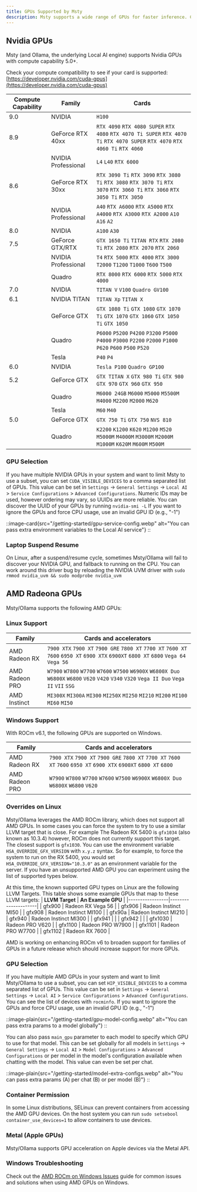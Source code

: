 ```yaml
---
title: GPUs Supported by Msty
description: Msty supports a wide range of GPUs for faster inference. Check if your GPU is supported by Msty.
---
```


## Nvidia GPUs

Msty (and Ollama, the underlying Local AI engine) supports Nvidia GPUs with compute capability 5.0+.

Check your compute compatibility to see if your card is supported:
[https://developer.nvidia.com/cuda-gpus](https://developer.nvidia.com/cuda-gpus)

| Compute Capability | Family              | Cards                                                                                                                         |
|--------------------|---------------------|-------------------------------------------------------------------------------------------------------------------------------|
| 9.0                | NVIDIA              | `H100`                                                                                                                        |
| 8.9                | GeForce RTX 40xx    | `RTX 4090` `RTX 4080 SUPER` `RTX 4080` `RTX 4070 Ti SUPER` `RTX 4070 Ti` `RTX 4070 SUPER` `RTX 4070` `RTX 4060 Ti` `RTX 4060` |
|                    | NVIDIA Professional | `L4` `L40` `RTX 6000`                                                                                                         |
| 8.6                | GeForce RTX 30xx    | `RTX 3090 Ti` `RTX 3090` `RTX 3080 Ti` `RTX 3080` `RTX 3070 Ti` `RTX 3070` `RTX 3060 Ti` `RTX 3060` `RTX 3050 Ti` `RTX 3050`  |
|                    | NVIDIA Professional | `A40` `RTX A6000` `RTX A5000` `RTX A4000` `RTX A3000` `RTX A2000` `A10` `A16` `A2`                                            |
| 8.0                | NVIDIA              | `A100` `A30`                                                                                                                  |
| 7.5                | GeForce GTX/RTX     | `GTX 1650 Ti` `TITAN RTX` `RTX 2080 Ti` `RTX 2080` `RTX 2070` `RTX 2060`                                                      |
|                    | NVIDIA Professional | `T4` `RTX 5000` `RTX 4000` `RTX 3000` `T2000` `T1200` `T1000` `T600` `T500`                                                   |
|                    | Quadro              | `RTX 8000` `RTX 6000` `RTX 5000` `RTX 4000`                                                                                   |
| 7.0                | NVIDIA              | `TITAN V` `V100` `Quadro GV100`                                                                                               |
| 6.1                | NVIDIA TITAN        | `TITAN Xp` `TITAN X`                                                                                                          |
|                    | GeForce GTX         | `GTX 1080 Ti` `GTX 1080` `GTX 1070 Ti` `GTX 1070` `GTX 1060` `GTX 1050 Ti` `GTX 1050`                                         |
|                    | Quadro              | `P6000` `P5200` `P4200` `P3200` `P5000` `P4000` `P3000` `P2200` `P2000` `P1000` `P620` `P600` `P500` `P520`                   |
|                    | Tesla               | `P40` `P4`                                                                                                                    |
| 6.0                | NVIDIA              | `Tesla P100` `Quadro GP100`                                                                                                   |
| 5.2                | GeForce GTX         | `GTX TITAN X` `GTX 980 Ti` `GTX 980` `GTX 970` `GTX 960` `GTX 950`                                                            |
|                    | Quadro              | `M6000 24GB` `M6000` `M5000` `M5500M` `M4000` `M2200` `M2000` `M620`                                                          |
|                    | Tesla               | `M60` `M40`                                                                                                                   |
| 5.0                | GeForce GTX         | `GTX 750 Ti` `GTX 750` `NVS 810`                                                                                              |
|                    | Quadro              | `K2200` `K1200` `K620` `M1200` `M520` `M5000M` `M4000M` `M3000M` `M2000M` `M1000M` `K620M` `M600M` `M500M`                    |

### GPU Selection

If you have multiple NVIDIA GPUs in your system and want to limit Msty to use a subset, you can set
`CUDA_VISIBLE_DEVICES` to a comma separated list of GPUs. This value can be set in `Settings` -> `General Settings` ->
`Local AI` > `Service Configurations` > `Advanced Configurations`. Numeric IDs may be used, however ordering may vary,
so UUIDs are more reliable. You can discover the UUID of your GPUs by running `nvidia-smi -L` If you want to ignore the
GPUs and force CPU usage, use an invalid GPU ID (e.g., "-1")

::image-card{src="/getting-started/gpu-service-config.webp" alt="You can pass extra environment variables to the Local AI service"}
::

### Laptop Suspend Resume

On Linux, after a suspend/resume cycle, sometimes Msty/Ollama will fail to discover
your NVIDIA GPU, and fallback to running on the CPU. You can work around this
driver bug by reloading the NVIDIA UVM driver with `sudo rmmod nvidia_uvm &&
sudo modprobe nvidia_uvm`

## AMD Radeona GPUs

Msty/Ollama supports the following AMD GPUs:

### Linux Support

| Family         | Cards and accelerators                                                                                                                         |
|----------------|------------------------------------------------------------------------------------------------------------------------------------------------|
| AMD Radeon RX  | `7900 XTX` `7900 XT` `7900 GRE` `7800 XT` `7700 XT` `7600 XT` `7600` `6950 XT` `6900 XTX` `6900XT` `6800 XT` `6800` `Vega 64` `Vega 56`        |
| AMD Radeon PRO | `W7900` `W7800` `W7700` `W7600` `W7500` `W6900X` `W6800X Duo` `W6800X` `W6800` `V620` `V420` `V340` `V320` `Vega II Duo` `Vega II` `VII` `SSG` |
| AMD Instinct   | `MI300X` `MI300A` `MI300` `MI250X` `MI250` `MI210` `MI200` `MI100` `MI60` `MI50`                                                               |

### Windows Support

With ROCm v6.1, the following GPUs are supported on Windows.

| Family         | Cards and accelerators                                                                                              |
|----------------|---------------------------------------------------------------------------------------------------------------------|
| AMD Radeon RX  | `7900 XTX` `7900 XT` `7900 GRE` `7800 XT` `7700 XT` `7600 XT` `7600` `6950 XT` `6900 XTX` `6900XT` `6800 XT` `6800` |
| AMD Radeon PRO | `W7900` `W7800` `W7700` `W7600` `W7500` `W6900X` `W6800X Duo` `W6800X` `W6800` `V620`                               |

### Overrides on Linux

Msty/Ollama leverages the AMD ROCm library, which does not support all AMD GPUs. In
some cases you can force the system to try to use a similar LLVM target that is
close. For example The Radeon RX 5400 is `gfx1034` (also known as 10.3.4)
however, ROCm does not currently support this target. The closest support is
`gfx1030`. You can use the environment variable `HSA_OVERRIDE_GFX_VERSION` with
`x.y.z` syntax. So for example, to force the system to run on the RX 5400, you
would set `HSA_OVERRIDE_GFX_VERSION="10.3.0"` as an environment variable for the
server. If you have an unsupported AMD GPU you can experiment using the list of
supported types below.

At this time, the known supported GPU types on Linux are the following LLVM Targets.
This table shows some example GPUs that map to these LLVM targets:
| **LLVM Target** | **An Example GPU** |
|-----------------|---------------------|
| gfx900 | Radeon RX Vega 56 |
| gfx906 | Radeon Instinct MI50 |
| gfx908 | Radeon Instinct MI100 |
| gfx90a | Radeon Instinct MI210 |
| gfx940 | Radeon Instinct MI300 |
| gfx941 | |
| gfx942 | |
| gfx1030 | Radeon PRO V620 |
| gfx1100 | Radeon PRO W7900 |
| gfx1101 | Radeon PRO W7700 |
| gfx1102 | Radeon RX 7600 |

AMD is working on enhancing ROCm v6 to broaden support for families of GPUs in a
future release which should increase support for more GPUs.

### GPU Selection

If you have multiple AMD GPUs in your system and want to limit Msty/Ollama to use a subset, you can set
`HIP_VISIBLE_DEVICES` to a comma separated list of GPUs. This value can be set in `Settings` ->
`General Settings` -> `Local AI` > `Service Configurations` > `Advanced Configurations`.
You can see the list of devices with `rocminfo`. If you want to ignore the GPUs
and force CPU usage, use an invalid GPU ID (e.g., "-1")

::image-plain{src="/getting-started/gpu-model-config.webp" alt="You can pass extra params to a model globally"}
::

You can also pass `main_gpu` parameter to each model to specify which GPU to use for that model. This can be set
globally for all models in `Settings` -> `General Settings` -> `Local AI` > `Model Configurations` >
`Advanced Configurations` or per model in the model's configuration available when chatting with the model. This value
can even be set per chat.

::image-plain{src="/getting-started/model-extra-configs.webp" alt="You can pass extra params (A) per chat (B) or per model (B)"}
::

### Container Permission

In some Linux distributions, SELinux can prevent containers from
accessing the AMD GPU devices. On the host system you can run
`sudo setsebool container_use_devices=1` to allow containers to use devices.

### Metal (Apple GPUs)

Msty/Ollama supports GPU acceleration on Apple devices via the Metal API.

### Windows Troubleshooting

Check out the [AMD ROCm on Windows Issues](/troubleshooting/amd-rocm-windows-issues) guide for common issues and solutions when using AMD GPUs on Windows.
